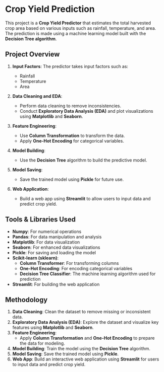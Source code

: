 # Crop Yield Prediction

This project is a **Crop Yield Predictor** that estimates the total harvested crop area based on various inputs such as rainfall, temperature, and area. The prediction is made using a machine learning model built with the **Decision Tree algorithm**.

## Project Overview

1. **Input Factors**: The predictor takes input factors such as:
   - Rainfall
   - Temperature
   - Area

2. **Data Cleaning and EDA**:
   - Perform data cleaning to remove inconsistencies.
   - Conduct **Exploratory Data Analysis (EDA)** and plot visualizations using **Matplotlib** and **Seaborn**.

3. **Feature Engineering**:
   - Use **Column Transformation** to transform the data.
   - Apply **One-Hot Encoding** for categorical variables.

4. **Model Building**:
   - Use the **Decision Tree** algorithm to build the predictive model.

5. **Model Saving**: 
   - Save the trained model using **Pickle** for future use.

6. **Web Application**: 
   - Build a web app using **Streamlit** to allow users to input data and predict crop yield.

## Tools & Libraries Used

- **Numpy**: For numerical operations
- **Pandas**: For data manipulation and analysis
- **Matplotlib**: For data visualization
- **Seaborn**: For enhanced data visualizations
- **Pickle**: For saving and loading the model
- **Scikit-learn (sklearn)**:
  - **Column Transformer**: For transforming columns
  - **One-Hot Encoding**: For encoding categorical variables
  - **Decision Tree Classifier**: The machine learning algorithm used for prediction
- **Streamlit**: For building the web application

## Methodology

1. **Data Cleaning**: Clean the dataset to remove missing or inconsistent data.
2. **Exploratory Data Analysis (EDA)**: Explore the dataset and visualize key features using **Matplotlib** and **Seaborn**.
3. **Feature Engineering**: 
   - Apply **Column Transformation** and **One-Hot Encoding** to prepare the data for modeling.
4. **Model Building**: Train the model using the **Decision Tree** algorithm.
5. **Model Saving**: Save the trained model using **Pickle**.
6. **Web App**: Build an interactive web application using **Streamlit** for users to input data and predict crop yield.


